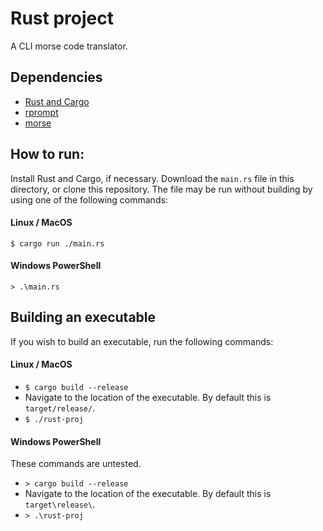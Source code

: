 # Rust project

A CLI morse code translator.

## Dependencies

- [Rust and Cargo](https://www.rust-lang.org/learn/get-started)
- [rprompt](https://crates.io/crates/rprompt)
- [morse](https://crates.io/crates/morse)

## How to run:

Install Rust and Cargo, if necessary. Download the `main.rs` file in this directory, or clone this repository. The file may be run without building by using one of the following commands:

#### Linux / MacOS

`$ cargo run ./main.rs`

#### Windows PowerShell

`> .\main.rs`

## Building an executable

If you wish to build an executable, run the following commands:

#### Linux / MacOS

- `$ cargo build --release`
- Navigate to the location of the executable. By default this is `target/release/`.
- `$ ./rust-proj`

#### Windows PowerShell

These commands are untested.

- `> cargo build --release`
- Navigate to the location of the executable. By default this is `target\release\`.
- `> .\rust-proj`
